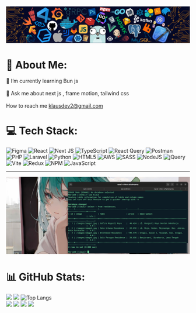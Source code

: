 <img src='./languages2.png' alt='imge'  /><br/>
# 💫 About Me:
🌱 I’m currently learning Bun js<br><br> 💬 Ask me about next js  , frame motion, tailwind css<br><br>   How to reach me klausdev2@gmail.com<br>


# 💻 Tech Stack:
![Figma](https://img.shields.io/badge/figma-%23F24E1E.svg?style=for-the-badge&logo=figma&logoColor=white) ![React](https://img.shields.io/badge/react-%2320232a.svg?style=for-the-badge&logo=react&logoColor=%2361DAFB) ![Next JS](https://img.shields.io/badge/Next-black?style=for-the-badge&logo=next.js&logoColor=white)  ![TypeScript](https://img.shields.io/badge/typescript-%23007ACC.svg?style=for-the-badge&logo=typescript&logoColor=white) ![React Query](https://img.shields.io/badge/-React%20Query-FF4154?style=for-the-badge&logo=react%20query&logoColor=white) ![Postman](https://img.shields.io/badge/Postman-FF6C37?style=for-the-badge&logo=postman&logoColor=white) ![PHP](https://img.shields.io/badge/php-%23777BB4.svg?style=for-the-badge&logo=php&logoColor=white) ![Laravel](https://img.shields.io/badge/Laravel-DB0000?style=for-the-badge&logo=laravel&logoColor=white) ![Python](https://img.shields.io/badge/python-3670A0?style=for-the-badge&logo=python&logoColor=ffdd54) ![HTML5](https://img.shields.io/badge/html5-%23E34F26.svg?style=for-the-badge&logo=html5&logoColor=white) ![AWS](https://img.shields.io/badge/AWS-%23FF9900.svg?style=for-the-badge&logo=amazon-aws&logoColor=white) ![SASS](https://img.shields.io/badge/SASS-hotpink.svg?style=for-the-badge&logo=SASS&logoColor=white) ![NodeJS](https://img.shields.io/badge/node.js-6DA55F?style=for-the-badge&logo=node.js&logoColor=white) ![jQuery](https://img.shields.io/badge/jquery-%230769AD.svg?style=for-the-badge&logo=jquery&logoColor=white) ![Vite](https://img.shields.io/badge/vite-%23646CFF.svg?style=for-the-badge&logo=vite&logoColor=white) ![Redux](https://img.shields.io/badge/redux-%23593d88.svg?style=for-the-badge&logo=redux&logoColor=white)  ![NPM](https://img.shields.io/badge/NPM-%23CB3837.svg?style=for-the-badge&logo=npm&logoColor=white) ![JavaScript](https://img.shields.io/badge/javascript-%23323330.svg?style=for-the-badge&logo=javascript&logoColor=%23F7DF1E)
<br/><hr/>
<img src='./image.png' alt='image'  /><br/>

# 📊 GitHub Stats:
![](https://github-readme-stats.vercel.app/api?username=redaezziani&theme=vue&hide_border=false&include_all_commits=false&count_private=false)
![](https://github-readme-streak-stats.herokuapp.com/?user=redaezziani&theme=vue&hide_border=false)
![Top Langs](https://github-readme-stats.vercel.app/api/top-langs/?username=redaezziani&theme=vue&hide_border=false)
<br/>
[![](https://visitcount.itsvg.in/api?id=redaezziani&icon=0&color=0)](https://visitcount.itsvg.in)
<img src="https://img.shields.io/badge/Vercel-000000?style=for-the-badge&logo=vercel&logoColor=white" />
<img src="https://img.shields.io/badge/Supabase-181818?style=for-the-badge&logo=supabase&logoColor=white"/>
<img src="https://img.shields.io/badge/Express%20js-000000?style=for-the-badge&logo=express&logoColor=white"/>
